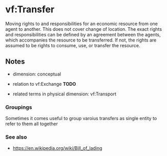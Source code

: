 # vf:Transfer

 Moving rights to and responsibilities for an economic resource from one agent to another. This does not cover change of location. The exact rights and responsibilities can be defined by an agreement between the agents, which accompanies the resource to be transferred. If not, the rights are assumed to be rights to consume, use, or transfer the resource.


## Notes

* dimension: conceptual

* relation to vf:Exchange **TODO**
* related terms in physical dimension: vf:Transport

### Groupings

Sometimes it comes useful to group varoius transfers as single entity to refer to them all together

### See also

* https://en.wikipedia.org/wiki/Bill_of_lading

